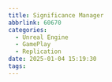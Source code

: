 ```yaml
---
title: Significance Manager
abbrlink: 60670
categories:
  - Unreal Engine
  - GamePlay
  - Replication
date: 2025-01-04 15:19:30
tags:
---
```

